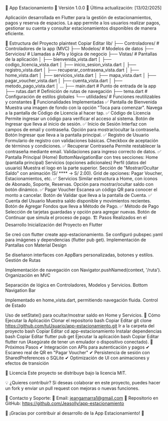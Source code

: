 🚗 App Estacionamiento
📌 Versión 1.0.0
📅 Última actualización: [13/02/2025]

Aplicación desarrollada en Flutter para la gestión de estacionamientos, pagos y reserva de espacios. La app permite a los usuarios realizar pagos, gestionar su cuenta y consultar estacionamientos disponibles de manera eficiente.

📂 Estructura del Proyecto
plaintext
Copiar
Editar
lib/
├── Controladores/           # Controladores de la app (MVC)
├── Modelos/                 # Modelos de datos
├── Servicios/               # Llamadas a APIs y lógica de negocio
├── Vistas/                  # Pantallas de la aplicación
│   ├── bienvenida_vista.dart
│   ├── codigo_licencia_vista.dart
│   ├── inicio_sesion_vista.dart
│   ├── registro_vista.dart
│   ├── recuperar_contrasena_vista.dart
│   ├── home_vista.dart
│   ├── servicios_vista.dart
│   ├── mapa_vista.dart
│   ├── pagar_voucher_vista.dart
│   ├── cuenta_vista.dart
│   ├── metodo_pago_vista.dart
│   ...
├── main.dart                # Punto de entrada de la app
├── rutas.dart               # Definición de rutas de navegación
├── tema.dart                # Configuración de estilos globales
└── utilidades/              # Funciones reutilizables y constantes
📱 Funcionalidades Implementadas
✅ Pantalla de Bienvenida
Muestra una imagen de fondo con la opción "Toca para comenzar".
Navega a la pantalla de Código de Licencia al hacer tap.
✅ Código de Licencia
Permite ingresar un código para verificar el acceso al sistema.
Botón de Ingresar que lleva al inicio de sesión.
✅ Inicio de Sesión
Interfaz con campos de email y contraseña.
Opción para mostrar/ocultar la contraseña.
Botón Ingresar que lleva a la pantalla principal.
✅ Registro de Usuario
Formulario de registro con validaciones básicas.
Checkbox de aceptación de términos y condiciones.
✅ Recuperar Contraseña
Permite restablecer la contraseña mediante email.
Validaciones para ingreso correcto de datos.
✅ Pantalla Principal (Home)
BottomNavigationBar con tres secciones:
Home (pantalla principal)
Servicios (opciones adicionales)
Perfil (datos del usuario)
Muestra el logo en la parte superior.
Sección de "Mostrar/Ocultar Saldo" con animación (S/ **** → S/ 2.00).
Grid de opciones: Pagar Voucher, Estacionamientos, etc.
✅ Servicios
Similar estructura a Home, con íconos de Abonado, Soporte, Reservas.
Opción para mostrar/ocultar saldo con botón dinámico.
✅ Pagar Voucher
Escanea un código QR para conocer el monto a cancelar.
Botón de Validar que lleva a la pantalla de Cuenta.
✅ Cuenta del Usuario
Muestra saldo disponible y movimientos recientes.
Botón de Agregar Fondos que lleva a Método de Pago.
✅ Método de Pago
Selección de tarjetas guardadas y opción para agregar nuevas.
Botón de Continuar que simula el proceso de pago.
🏗️ Pasos Realizados en el Desarrollo
Inicialización del Proyecto en Flutter

Se creó con flutter create app-estacionamiento.
Se configuró pubspec.yaml para imágenes y dependencias (flutter pub get).
Implementación de Pantallas con Material Design

Se diseñaron interfaces con AppBars personalizadas, botones y estilos.
Gestión de Rutas

Implementación de navegación con Navigator.pushNamed(context, '/ruta').
Organización en MVC

Separación de lógica en Controladores, Modelos y Servicios.
Bottom Navigation Bar

Implementado en home_vista.dart, permitiendo navegación fluida.
Control de Estado

Uso de setState() para ocultar/mostrar saldo en Home y Servicios.
🚀 Cómo Ejecutar la Aplicación
Clonar el repositorio
bash
Copiar
Editar
git clone https://github.com/tuUsuario/app-estacionamiento.git
Ir a la carpeta del proyecto
bash
Copiar
Editar
cd app-estacionamiento
Instalar dependencias
bash
Copiar
Editar
flutter pub get
Ejecutar la aplicación
bash
Copiar
Editar
flutter run
(Asegúrate de tener un emulador o dispositivo conectado).
📌 Próximos Pasos
✔ Integración con APIs para autenticación y pagos
✔ Escaneo real de QR en "Pagar Voucher"
✔ Persistencia de sesión con SharedPreferences o SQLite
✔ Optimización de UI con animaciones y efectos de transición

📜 Licencia
Este proyecto se distribuye bajo la licencia MIT.

💡 ¿Quieres contribuir?
Si deseas colaborar en este proyecto, puedes hacer un fork y enviar un pull request con mejoras o nuevas funciones.

📌 Contacto y Soporte:
📧 Email: jeangamarra1@gmail.com
🔗 Repositorio en GitHub: https://github.com/Jeasolly/app-estacionamiento

🚀 ¡Gracias por contribuir al desarrollo de la App Estacionamiento! 🚗
